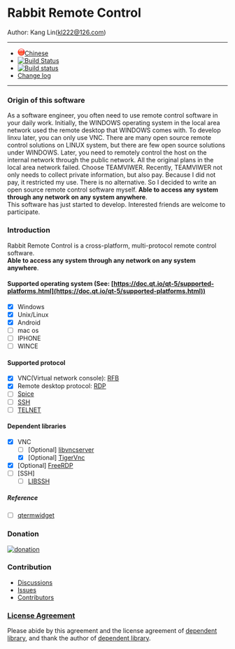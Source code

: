 # Rabbit Remote Control

Author: Kang Lin(kl222@126.com)

-----------------------------------------------------------------------

- [<img src="Resource/Image/Chinese.png" alt="Chinese" title="Chinese" width="16" height="16"/>Chinese](README_zh_CN.md)
- [![Build Status](https://travis-ci.org/KangLin/RabbitRemoteControl.svg?branch=master)](https://travis-ci.org/KangLin/RabbitRemoteControl)
- [![Build status](https://ci.appveyor.com/api/projects/status/jai7jf3xr2vb44q8?svg=true)](https://ci.appveyor.com/project/KangLin/rabbitremotecontrol)
- [Change log](ChangeLog.md)
-----------------------------------------------------------------------
### Origin of this software
As a software engineer, you often need to use remote control software in your daily work.
Initially, the WINDOWS operating system in the local area network used the remote desktop that WINDOWS comes with.
To develop linxu later, you can only use VNC. There are many open source remote control solutions on LINUX system,
but there are few open source solutions under WINDOWS.
Later, you need to remotely control the host on the internal network through the public network.
All the original plans in the local area network failed. Choose TEAMVIWER.
Recently, TEAMVIWER not only needs to collect private information, but also pay.
Because I did not pay, it restricted my use. There is no alternative.
So I decided to write an open source remote control software myself.
**Able to access any system through any network on any system anywhere**.  
This software has just started to develop. Interested friends are welcome to participate.

### Introduction
Rabbit Remote Control is a cross-platform, multi-protocol remote control software.  
**Able to access any system through any network on any system anywhere**. 

#### Supported operating system (See: [https://doc.qt.io/qt-5/supported-platforms.html](https://doc.qt.io/qt-5/supported-platforms.html))
- [x] Windows
- [x] Unix/Linux
- [x] Android
- [ ] mac os
- [ ] IPHONE
- [ ] WINCE

#### Supported protocol
- [x] VNC(Virtual network console): [RFB](https://github.com/rfbproto/rfbproto)
- [x] Remote desktop protocol: [RDP](https://github.com/FreeRDP/FreeRDP/wiki/Reference-Documentation)
- [ ] [Spice](https://www.spice-space.org/)
- [ ] [SSH]()
- [ ] [TELNET]()

#### Dependent libraries
- [x] VNC
  + [ ] [Optional] [libvncserver](https://github.com/LibVNC/libvncserver)
  + [x] [Optional] [TigerVnc](https://github.com/KangLin/tigervnc)
- [x] [Optional] [FreeRDP](https://github.com/FreeRDP/FreeRDP)
- [ ] [SSH]
  + [ ] [LIBSSH](https://www.libssh.org)

##### Reference
- [ ] [qtermwidget](https://github.com/lxqt/qtermwidget)

### Donation

[![donation](https://gitee.com/kl222/RabbitCommon/raw/master/Src/Resource/image/Contribute.png "donation")](https://gitee.com/kl222/RabbitCommon/raw/master/Src/Resource/image/Contribute.png "donation")

### Contribution

- [Discussions](https://github.com/KangLin/RabbitRemoteControl/discussions)
- [Issues](https://github.com/KangLin/RabbitRemoteControl/issues)
- [Contributors](https://github.com/KangLin/RabbitRemoteControl/graphs/contributors)

### [License Agreement](License.md "License.md")

Please abide by this agreement and the license agreement of [dependent library](#Dependent-libraries), and thank the author of [dependent library](#Dependent-libraries).
